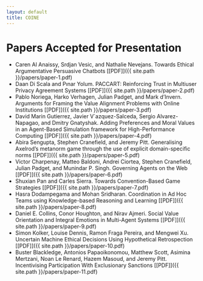 ```yaml
---
layout: default
title: COINE
---
```


# Papers Accepted for Presentation

- Caren Al Anaissy, Srdjan Vesic, and Nathalie Nevejans. Towards Ethical Argumentative Persuasive Chatbots [\[PDF\]]({{ site.path }}/papers/paper-1.pdf)
- Daan Di Scala and Pınar Yolum. PACCART: Reinforcing Trust in Multiuser Privacy Agreement Systems [\[PDF\]]({{ site.path }}/papers/paper-2.pdf)
- Pablo Noriega, Harko Verhagen, Julian Padget, and Mark d’Invern.  Arguments for Framing the Value Alignment Problems with Online Institutions [\[PDF\]]({{ site.path }}/papers/paper-3.pdf)
- David Marin Gutierrez, Javier V´azquez-Salceda, Sergio Alvarez-Napagao, and Dmitry Gnatyshak.  Adding Preferences and Moral Values in an Agent-Based Simulation framework for High-Performance Computing  [\[PDF\]]({{ site.path }}/papers/paper-4.pdf)
- Abira Sengupta, Stephen Cranefield, and Jeremy Pitt.  Generalising Axelrod’s metanorm game through the use of explicit domain-specific norms [\[PDF\]]({{ site.path }}/papers/paper-5.pdf)
- Victor Charpenay, Matteo Baldoni, Andrei Ciortea, Stephen Cranefield, Julian Padget, and Munindar P. Singh.  Governing Agents on the Web [\[PDF\]]({{ site.path }}/papers/paper-6.pdf)
- Shuxian Pan and Carles Sierra. Towards Convention-Based Game Strategies [\[PDF\]]({{ site.path }}/papers/paper-7.pdf)
- Hasra Dodampegama and Mohan Sridharan. Coordination in Ad Hoc Teams using Knowledge-based Reasoning and Learning  [\[PDF\]]({{ site.path }}/papers/paper-8.pdf)
- Daniel E. Collins, Conor Houghton,  and Nirav Ajmeri. Social Value Orientation and Integral Emotions in Multi-Agent Systems [\[PDF\]]({{ site.path }}/papers/paper-9.pdf)
- Simon Kolker, Louise Dennis, Ramon Fraga Pereira, and Mengwei Xu. Uncertain Machine Ethical Decisions Using Hypothetical Retrospection  [\[PDF\]]({{ site.path }}/papers/paper-10.pdf)
- Buster Blackledge, Antonios Papaoikonomou, Matthew Scott, Asimina Mertzani, Noan Le Renard, Hazem Masoud, and Jeremy Pitt.  Incentivising Participation With Exclusionary Sanctions [\[PDF\]]({{ site.path }}/papers/paper-11.pdf)
